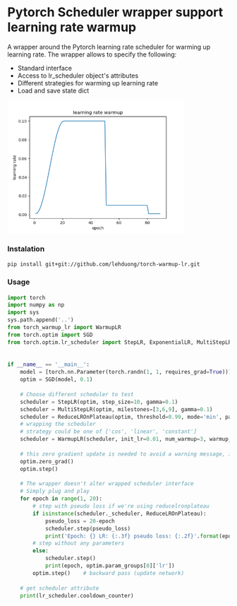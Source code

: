 # Pytorch Scheduler wrapper support learning rate warmup

A wrapper around the Pytorch learning rate scheduler for warming up learning rate. The wrapper allows to specify the following:
* Standard interface
* Access to lr_scheduler object's attributes 
* Different strategies for warming up learning rate
* Load and save state dict

<img src="asset/output.png" alt="visualizing learning rate with cosine warmup" width="400">

### Instalation
```
pip install git+git://github.com/lehduong/torch-warmup-lr.git
```

### Usage
```python
import torch
import numpy as np 
import sys
sys.path.append('..')
from torch_warmup_lr import WarmupLR
from torch.optim import SGD
from torch.optim.lr_scheduler import StepLR, ExponentialLR, MultiStepLR, ReduceLROnPlateau


if __name__ == '__main__':
    model = [torch.nn.Parameter(torch.randn(1, 1, requires_grad=True))]
    optim = SGD(model, 0.1)

    # Choose different scheduler to test
    scheduler = StepLR(optim, step_size=10, gamma=0.1)
    scheduler = MultiStepLR(optim, milestones=[3,6,9], gamma=0.1)
    scheduler = ReduceLROnPlateau(optim, threshold=0.99, mode='min', patience=2, cooldown=5)
    # wrapping the scheduler
    # strategy could be one of ['cos', 'linear', 'constant']
    scheduler = WarmupLR(scheduler, init_lr=0.01, num_warmup=3, warmup_strategy='cos')

    # this zero gradient update is needed to avoid a warning message, issue #8.
    optim.zero_grad()
    optim.step()

    # The wrapper doesn't alter wrapped scheduler interface
    # Simply plug and play
    for epoch in range(1, 20):
        # step with pseudo loss if we're using reducelronplateau
        if isinstance(scheduler._scheduler, ReduceLROnPlateau):
            pseudo_loss = 20-epoch
            scheduler.step(pseudo_loss)
            print('Epoch: {} LR: {:.3f} pseudo loss: {:.2f}'.format(epoch, optim.param_groups[0]['lr'], pseudo_loss))
        # step without any parameters
        else:
            scheduler.step()
            print(epoch, optim.param_groups[0]['lr'])
        optim.step()    # backward pass (update network)

    # get scheduler attribute
    print(lr_scheduler.cooldown_counter)
```
